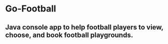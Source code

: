 # Go-Football
## Java console app to help football players to view, choose, and book football playgrounds.
